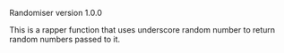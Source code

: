 Randomiser version 1.0.0

This is a  rapper function that uses underscore random number to return random numbers passed to it.
